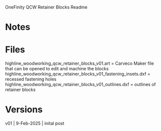 OneFinity QCW Retainer Blocks Readme

# Notes

# Files

highline_woodworking_qcw_retainer_blocks_v01.art = Carveco Maker file that can be opened to edit and machine the blocks
highline_woodworking_qcw_retainer_blocks_v01_fastening_insets.dxf = recessed fastening holes
highline_woodworking_qcw_retainer_blocks_v01_outlines.dxf = outlines of retainer blocks

# Versions

v01 | 9-Feb-2025 | inital post






